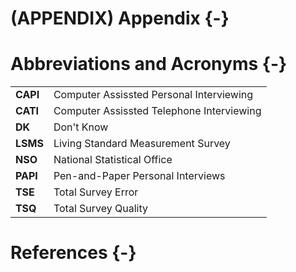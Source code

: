 # (APPENDIX) Appendix {-} 

# Abbreviations and Acronyms {-}

<table class="table" style="margin-left: auto; margin-right: auto;">
<tbody>
  <tr>
   <td style="text-align:left;font-weight: bold;"> CAPI </td>
   <td style="text-align:left;"> Computer Assissted Personal Interviewing </td>
  </tr>
  <tr>
   <td style="text-align:left;font-weight: bold;"> CATI </td>
   <td style="text-align:left;"> Computer Assissted Telephone Interviewing </td>
  </tr>
  <tr>
   <td style="text-align:left;font-weight: bold;"> DK </td>
   <td style="text-align:left;"> Don't Know </td>
  </tr>
  <tr>
   <td style="text-align:left;font-weight: bold;"> LSMS </td>
   <td style="text-align:left;"> Living Standard Measurement Survey </td>
  </tr>
  <tr>
   <td style="text-align:left;font-weight: bold;"> NSO </td>
   <td style="text-align:left;"> National Statistical Office </td>
  </tr>
  <tr>
   <td style="text-align:left;font-weight: bold;"> PAPI </td>
   <td style="text-align:left;"> Pen-and-Paper Personal Interviews </td>
  </tr>
  <tr>
   <td style="text-align:left;font-weight: bold;"> TSE </td>
   <td style="text-align:left;"> Total Survey Error </td>
  </tr>
  <tr>
   <td style="text-align:left;font-weight: bold;"> TSQ </td>
   <td style="text-align:left;"> Total Survey Quality </td>
  </tr>
</tbody>
</table>

# References {-}
